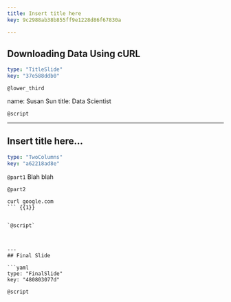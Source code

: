```yaml
---
title: Insert title here
key: 9c2988ab38b855ff9e1228d86f67830a

---
```

## Downloading Data Using cURL

```yaml
type: "TitleSlide"
key: "37e588ddb0"
```

`@lower_third`

name: Susan Sun
title: Data Scientist


`@script`



---
## Insert title here...

```yaml
type: "TwoColumns"
key: "a62218ad8e"
```

`@part1`
Blah blah


`@part2`
``` linux 
curl google.com
``` {{1}}


`@script`



---
## Final Slide

```yaml
type: "FinalSlide"
key: "480803077d"
```

`@script`


